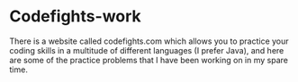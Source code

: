 # Codefights-work
There is a website called codefights.com which allows you to practice your coding skills 
in a multitude of different languages (I prefer Java), and here are some of the practice problems 
that I have been working on in my spare time.
